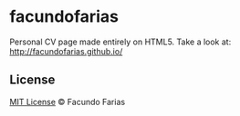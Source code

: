 facundofarias
=============
Personal CV page made entirely on HTML5. Take a look at: http://facundofarias.github.io/

## License

[MIT License](http://facundofarias.mit-license.org/) © Facundo Farias
